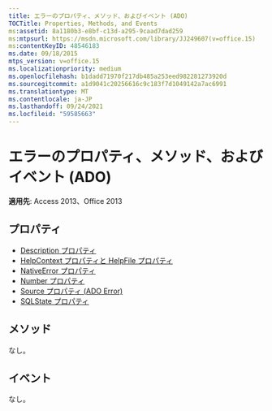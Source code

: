```yaml
---
title: エラーのプロパティ、メソッド、およびイベント (ADO)
TOCTitle: Properties, Methods, and Events
ms:assetid: 8a1180b3-e8bf-c13d-a295-9caad7dad259
ms:mtpsurl: https://msdn.microsoft.com/library/JJ249607(v=office.15)
ms:contentKeyID: 48546183
ms.date: 09/18/2015
mtps_version: v=office.15
ms.localizationpriority: medium
ms.openlocfilehash: b1dadd71970f217db485a253eed982281273920d
ms.sourcegitcommit: a1d9041c20256616c9c183f7d1049142a7ac6991
ms.translationtype: MT
ms.contentlocale: ja-JP
ms.lasthandoff: 09/24/2021
ms.locfileid: "59585663"
---
```

# <a name="error-properties-methods-and-events-ado"></a>エラーのプロパティ、メソッド、およびイベント (ADO)

**適用先**: Access 2013、Office 2013

## <a name="properties"></a>プロパティ

- [Description プロパティ](description-property-ado.md)
- [HelpContext プロパティと HelpFile プロパティ](helpcontext-helpfile-properties-ado.md)
- [NativeError プロパティ](nativeerror-property-ado.md)
- [Number プロパティ](number-property-ado.md)
- [Source プロパティ (ADO Error)](source-property-ado-error.md)
- [SQLState プロパティ](sqlstate-property-ado.md)

## <a name="methods"></a>メソッド

なし。

## <a name="events"></a>イベント

なし。

